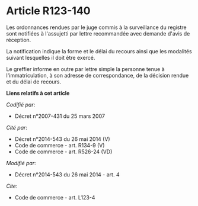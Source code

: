 # Article R123-140

Les ordonnances rendues par le juge commis à la surveillance du registre sont notifiées à l'assujetti par lettre recommandée
avec demande d'avis de réception.

La notification indique la forme et le délai du recours ainsi que les modalités suivant lesquelles il doit être exercé.

Le greffier informe en outre par lettre simple la personne tenue à l'immatriculation, à son adresse de correspondance, de la
décision rendue et du délai de recours.

**Liens relatifs à cet article**

_Codifié par_:

  - Décret n°2007-431 du 25 mars 2007

_Cité par_:

  - Décret n°2014-543 du 26 mai 2014 (V)
  - Code de commerce - art. R134-9 (V)
  - Code de commerce - art. R526-24 (VD)

_Modifié par_:

  - Décret n°2014-543 du 26 mai 2014 - art. 4

_Cite_:

  - Code de commerce - art. L123-4
